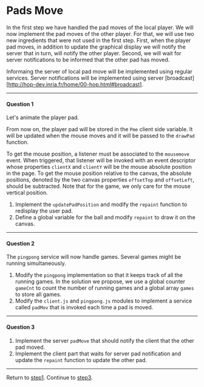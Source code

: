 Pads Move
=========

In the first step we have handled the pad moves of the local player.
We will now implement the pad moves of the other player. For that, we
will use two new ingredients that were not used in the first
step. First, when the player pad moves, in addition to update the
graphical display we will notify the server that in turn, will notify
the other player. Second, we will wait for server notifications to be
informed that the other pad has moved.

Informaing the server of local pad move will be implemented using
regular services. Server notifications will be implemented using
server [broadcast] [http://hop-dev.inria.fr/home/00-hop.html#broadcast].

*****************************************************************************
#### Question 1 ####

Let's animate the player pad. 

From now on, the player pad will be stored in the `Pme` client side variable.
It will be updated when the mouse moves and it will be passed to the `drawPad`
function.

To get the mouse position, a listener must be associated to the `mousemove`
event. When triggered, that listener will be invoked with an event descriptor
whose properties `clientX` and `clientY` will be the mouse absolute position
in the page. To get the mouse position relative to the canvas, the 
absolute positions, denoted by the two canvas properties `offsetTop` and
`offsetLeft`, should be subtracted. Note that for the game, we only care for 
the mouse vertical position.

 1. Implement the `updatePadPosition` and modify the `repaint` function to
redisplay the user pad.
 2. Define a global variable for the ball and modify `repaint`
to draw it on the canvas.
  
*****************************************************************************
#### Question 2 ####

The `pingpong` service will now handle games. Several games
might be running simultaneously.

 1. Modify the `pingpong` implementation so that it keeps track of all
the running games. In the solution we propose, we use a global counter
`gameCnt` to count the number of running games and a global array
`games` to store all games.
 2. Modify the `client.js` and `pingpong.js` modules to implement a
service called `padMov` that is invoked each time a pad is moved.

*****************************************************************************
#### Question 3 ####

 1. Implement the server `padMove` that should notify the client that
the other pad moved.
 2. Implement the client part that waits for server pad notification
and update the `repaint` function to update the other pad.


*****************************************************************************
Return to [step1](https://github.com/manuel-serrano/hop-tutorials/tree/master/pipo/step1/).
Continue to [step3](https://github.com/manuel-serrano/hop-tutorials/tree/master/pipo/step3/).

